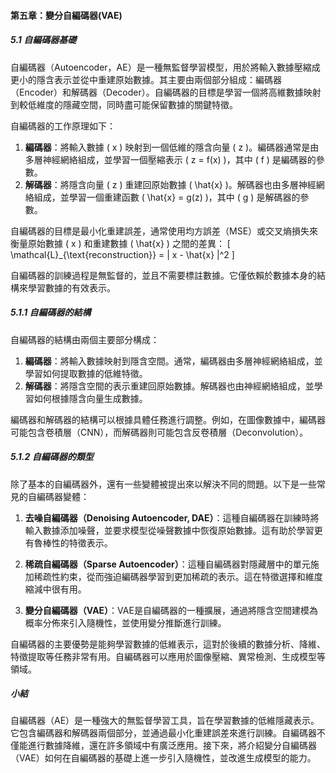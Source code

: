 #### 第五章：變分自編碼器(VAE)

##### 5.1 自編碼器基礎

自編碼器（Autoencoder，AE）是一種無監督學習模型，用於將輸入數據壓縮成更小的隱含表示並從中重建原始數據。其主要由兩個部分組成：編碼器（Encoder）和解碼器（Decoder）。自編碼器的目標是學習一個將高維數據映射到較低維度的隱藏空間，同時盡可能保留數據的關鍵特徵。

自編碼器的工作原理如下：
1. **編碼器**：將輸入數據 \( x \) 映射到一個低維的隱含向量 \( z \)。編碼器通常是由多層神經網絡組成，並學習一個壓縮表示 \( z = f(x) \)，其中 \( f \) 是編碼器的參數。
2. **解碼器**：將隱含向量 \( z \) 重建回原始數據 \( \hat{x} \)。解碼器也由多層神經網絡組成，並學習一個重建函數 \( \hat{x} = g(z) \)，其中 \( g \) 是解碼器的參數。

自編碼器的目標是最小化重建誤差，通常使用均方誤差（MSE）或交叉熵損失來衡量原始數據 \( x \) 和重建數據 \( \hat{x} \) 之間的差異：
\[
\mathcal{L}_{\text{reconstruction}} = \| x - \hat{x} \|^2
\]

自編碼器的訓練過程是無監督的，並且不需要標註數據。它僅依賴於數據本身的結構來學習數據的有效表示。

##### 5.1.1 自編碼器的結構

自編碼器的結構由兩個主要部分構成：
1. **編碼器**：將輸入數據映射到隱含空間。通常，編碼器由多層神經網絡組成，並學習如何提取數據的低維特徵。
2. **解碼器**：將隱含空間的表示重建回原始數據。解碼器也由神經網絡組成，並學習如何根據隱含向量生成數據。

編碼器和解碼器的結構可以根據具體任務進行調整。例如，在圖像數據中，編碼器可能包含卷積層（CNN），而解碼器則可能包含反卷積層（Deconvolution）。

##### 5.1.2 自編碼器的類型

除了基本的自編碼器外，還有一些變體被提出來以解決不同的問題。以下是一些常見的自編碼器變體：

1. **去噪自編碼器（Denoising Autoencoder, DAE）**：這種自編碼器在訓練時將輸入數據添加噪聲，並要求模型從噪聲數據中恢復原始數據。這有助於學習更有魯棒性的特徵表示。
   
2. **稀疏自編碼器（Sparse Autoencoder）**：這種自編碼器對隱藏層中的單元施加稀疏性約束，從而強迫編碼器學習到更加稀疏的表示。這在特徵選擇和維度縮減中很有用。

3. **變分自編碼器（VAE）**：VAE是自編碼器的一種擴展，通過將隱含空間建模為概率分佈來引入隨機性，並使用變分推斷進行訓練。

自編碼器的主要優勢是能夠學習數據的低維表示，這對於後續的數據分析、降維、特徵提取等任務非常有用。自編碼器可以應用於圖像壓縮、異常檢測、生成模型等領域。

##### 小結

自編碼器（AE）是一種強大的無監督學習工具，旨在學習數據的低維隱藏表示。它包含編碼器和解碼器兩個部分，並通過最小化重建誤差來進行訓練。自編碼器不僅能進行數據降維，還在許多領域中有廣泛應用。接下來，將介紹變分自編碼器（VAE）如何在自編碼器的基礎上進一步引入隨機性，並改進生成模型的能力。